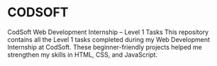 # CODSOFT
CodSoft Web Development Internship – Level 1 Tasks This repository contains all the Level 1 tasks completed during my Web Development Internship at CodSoft. These beginner-friendly projects helped me strengthen my skills in HTML, CSS, and JavaScript.
